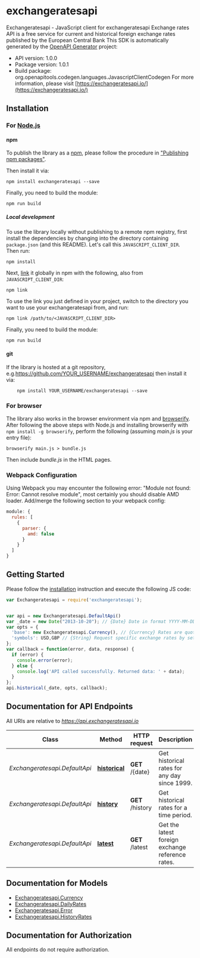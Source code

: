 # exchangeratesapi

Exchangeratesapi - JavaScript client for exchangeratesapi
Exchange rates API is a free service for current and historical foreign exchange rates published by the European Central Bank
This SDK is automatically generated by the [OpenAPI Generator](https://openapi-generator.tech) project:

- API version: 1.0.0
- Package version: 1.0.1
- Build package: org.openapitools.codegen.languages.JavascriptClientCodegen
For more information, please visit [https://exchangeratesapi.io/](https://exchangeratesapi.io/)

## Installation

### For [Node.js](https://nodejs.org/)

#### npm

To publish the library as a [npm](https://www.npmjs.com/), please follow the procedure in ["Publishing npm packages"](https://docs.npmjs.com/getting-started/publishing-npm-packages).

Then install it via:

```shell
npm install exchangeratesapi --save
```

Finally, you need to build the module:

```shell
npm run build
```

##### Local development

To use the library locally without publishing to a remote npm registry, first install the dependencies by changing into the directory containing `package.json` (and this README). Let's call this `JAVASCRIPT_CLIENT_DIR`. Then run:

```shell
npm install
```

Next, [link](https://docs.npmjs.com/cli/link) it globally in npm with the following, also from `JAVASCRIPT_CLIENT_DIR`:

```shell
npm link
```

To use the link you just defined in your project, switch to the directory you want to use your exchangeratesapi from, and run:

```shell
npm link /path/to/<JAVASCRIPT_CLIENT_DIR>
```

Finally, you need to build the module:

```shell
npm run build
```

#### git

If the library is hosted at a git repository, e.g.https://github.com/YOUR_USERNAME/exchangeratesapi
then install it via:

```shell
    npm install YOUR_USERNAME/exchangeratesapi --save
```

### For browser

The library also works in the browser environment via npm and [browserify](http://browserify.org/). After following
the above steps with Node.js and installing browserify with `npm install -g browserify`,
perform the following (assuming *main.js* is your entry file):

```shell
browserify main.js > bundle.js
```

Then include *bundle.js* in the HTML pages.

### Webpack Configuration

Using Webpack you may encounter the following error: "Module not found: Error:
Cannot resolve module", most certainly you should disable AMD loader. Add/merge
the following section to your webpack config:

```javascript
module: {
  rules: [
    {
      parser: {
        amd: false
      }
    }
  ]
}
```

## Getting Started

Please follow the [installation](#installation) instruction and execute the following JS code:

```javascript
var Exchangeratesapi = require('exchangeratesapi');


var api = new Exchangeratesapi.DefaultApi()
var _date = new Date("2013-10-20"); // {Date} Date in format YYYY-MM-DD
var opts = {
  'base': new Exchangeratesapi.Currency(), // {Currency} Rates are quoted against the Euro by default. Quote against a different currency by setting the base parameter in your request.
  'symbols': USD,GBP // {String} Request specific exchange rates by setting the symbols parameter.
};
var callback = function(error, data, response) {
  if (error) {
    console.error(error);
  } else {
    console.log('API called successfully. Returned data: ' + data);
  }
};
api.historical(_date, opts, callback);

```

## Documentation for API Endpoints

All URIs are relative to *https://api.exchangeratesapi.io*

Class | Method | HTTP request | Description
------------ | ------------- | ------------- | -------------
*Exchangeratesapi.DefaultApi* | [**historical**](docs/DefaultApi.md#historical) | **GET** /{date} | Get historical rates for any day since 1999.
*Exchangeratesapi.DefaultApi* | [**history**](docs/DefaultApi.md#history) | **GET** /history | Get historical rates for a time period.
*Exchangeratesapi.DefaultApi* | [**latest**](docs/DefaultApi.md#latest) | **GET** /latest | Get the latest foreign exchange reference rates.


## Documentation for Models

 - [Exchangeratesapi.Currency](docs/Currency.md)
 - [Exchangeratesapi.DailyRates](docs/DailyRates.md)
 - [Exchangeratesapi.Error](docs/Error.md)
 - [Exchangeratesapi.HistoryRates](docs/HistoryRates.md)


## Documentation for Authorization

All endpoints do not require authorization.
